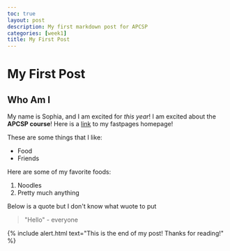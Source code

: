 ```yaml
---
toc: true
layout: post
description: My first markdown post for APCSP
categories: [week1]
title: My First Post
---
```

# My First Post

## Who Am I

My name is Sophia, and I am excited for *this year*! I am excited about the **APCSP course**!
Here is a [link](https://sophia926.github.io/fastpages/) to my fastpages homepage!

These are some things that I like:
- Food
- Friends

Here are some of my favorite foods:
1. Noodles
2. Pretty much anything

Below is a quote but I don't know what wuote to put
> "Hello" - everyone


{% include alert.html text="This is the end of my post! Thanks for reading!" %}
